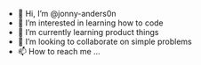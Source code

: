 - 👋 Hi, I’m @jonny-anders0n
- 👀 I’m interested in learning how to code
- 🌱 I’m currently learning product things
- 💞️ I’m looking to collaborate on simple problems
- 📫 How to reach me ...

<!---
jonny-anders0n/jonny-anders0n is a ✨ special ✨ repository because its `README.md` (this file) appears on your GitHub profile.
You can click the Preview link to take a look at your changes.
--->

